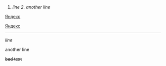 1. _line 2.
another line_

[Яндекс](https://www.yandex.ru)

[Яндекс](https://www.yandex.ru "Я Yandex!") 

---
*line*

another line

~~bad text~~


 

